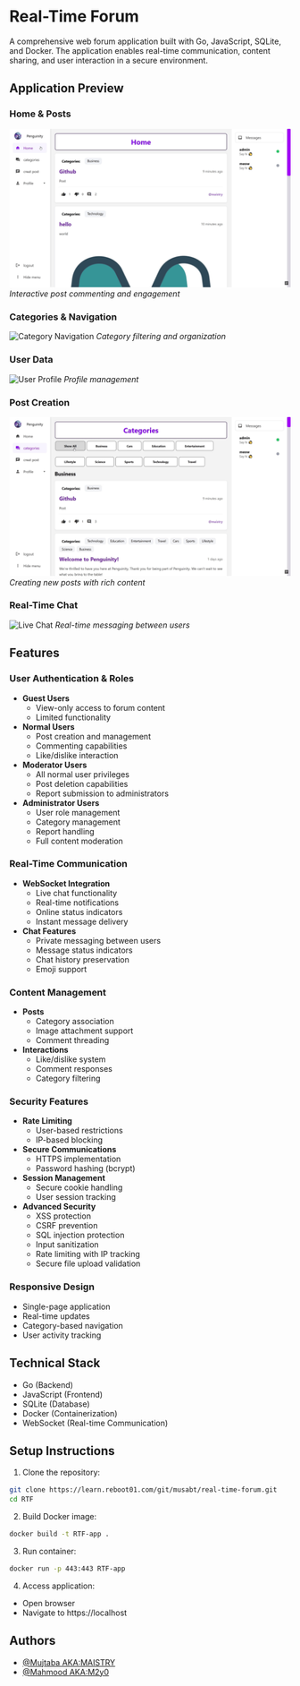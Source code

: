 # Real-Time Forum

A comprehensive web forum application built with Go, JavaScript, SQLite, and Docker. The application enables real-time communication, content sharing, and user interaction in a secure environment.

## Application Preview

### Home & Posts
![Forum Homepage](./.github/assets/Comment.gif)
*Interactive post commenting and engagement*

### Categories & Navigation
![Category Navigation](./.github/assets/categ.gif)
*Category filtering and organization*

### User Data
![User Profile](./.github/assets/Profile.gif)
*Profile management*

### Post Creation
![Post Creation](./.github/assets/create.gif)
*Creating new posts with rich content*

### Real-Time Chat
![Live Chat](./.github/assets/chat.gif)
*Real-time messaging between users*

## Features

### User Authentication & Roles
- **Guest Users**
  - View-only access to forum content
  - Limited functionality
- **Normal Users**
  - Post creation and management
  - Commenting capabilities
  - Like/dislike interaction
- **Moderator Users**
  - All normal user privileges
  - Post deletion capabilities
  - Report submission to administrators
- **Administrator Users**
  - User role management
  - Category management
  - Report handling
  - Full content moderation

### Real-Time Communication
- **WebSocket Integration**
  - Live chat functionality
  - Real-time notifications
  - Online status indicators
  - Instant message delivery
- **Chat Features**
  - Private messaging between users
  - Message status indicators
  - Chat history preservation
  - Emoji support

### Content Management
- **Posts**
  - Category association
  - Image attachment support
  - Comment threading
- **Interactions**
  - Like/dislike system
  - Comment responses
  - Category filtering

### Security Features
- **Rate Limiting**
  - User-based restrictions
  - IP-based blocking
- **Secure Communications**
  - HTTPS implementation
  - Password hashing (bcrypt)
- **Session Management**
  - Secure cookie handling
  - User session tracking
- **Advanced Security**
  - XSS protection
  - CSRF prevention
  - SQL injection protection
  - Input sanitization
  - Rate limiting with IP tracking
  - Secure file upload validation

### Responsive Design
- Single-page application
- Real-time updates
- Category-based navigation
- User activity tracking

## Technical Stack
- Go (Backend)
- JavaScript (Frontend)
- SQLite (Database)
- Docker (Containerization)
- WebSocket (Real-time Communication)

## Setup Instructions
1. Clone the repository:
```bash
git clone https://learn.reboot01.com/git/musabt/real-time-forum.git
cd RTF
```

2. Build Docker image:
```bash
docker build -t RTF-app .
```

3. Run container:
```bash
docker run -p 443:443 RTF-app
```

4. Access application:
- Open browser
- Navigate to https://localhost

## Authors
- [@Mujtaba AKA:MAISTRY](https://github.com/maistry)
- [@Mahmood AKA:M2y0](https://github.com/m2y0)